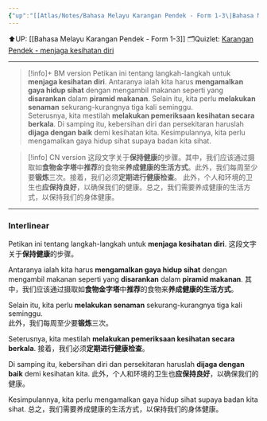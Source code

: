 ```yaml
---
{"up":"[[Atlas/Notes/Bahasa Melayu Karangan Pendek - Form 1-3\|Bahasa Melayu Karangan Pendek - Form 1-3]]","dg-publish":true,"permalink":"/atlas/notes/form-3-karangan-pendek-menjaga-kesihatan-diri/","dgPassFrontmatter":true}
---
```


⬆️UP: [[Bahasa Melayu Karangan Pendek - Form 1-3]]
🗂️Quizlet: [Karangan Pendek - menjaga kesihatan diri](https://quizlet.com/my/976011249/karangan-pendek-menjaga-kesihatan-diri-flash-cards/?i=1vbzw5&x=1jqt)

---

> [!info]+ BM version
> Petikan ini tentang langkah-langkah untuk **menjaga kesihatan diri**. Antaranya ialah kita harus **mengamalkan gaya hidup sihat** dengan mengambil makanan seperti yang **disarankan** dalam **piramid makanan**. Selain itu, kita perlu **melakukan senaman** sekurang-kurangnya tiga kali seminggu.  
> Seterusnya, kita mestilah **melakukan pemeriksaan kesihatan secara berkala**. Di samping itu, kebersihan diri dan persekitaran haruslah **dijaga dengan baik** demi kesihatan kita. Kesimpulannya, kita perlu mengamalkan gaya hidup sihat supaya badan kita sihat.

> [!info] CN version
> 这段文字关于**保持健康**的步骤。其中，我们应该通过摄取如**食物金字塔**中**推荐**的食物来**养成健康的生活方式**。此外，我们每周至少要**锻炼**三次。接着，我们必须**定期进行健康检查**。
> 此外，个人和环境的卫生也**应保持良好**，以确保我们的健康。总之，我们需要养成健康的生活方式，以保持我们的身体健康。


---

### Interlinear

Petikan ini tentang langkah-langkah untuk **menjaga kesihatan diri**. 
这段文字关于**保持健康**的步骤。

Antaranya ialah kita harus **mengamalkan gaya hidup sihat** dengan mengambil makanan seperti yang **disarankan** dalam **piramid makanan**. 
其中，我们应该通过摄取如**食物金字塔**中**推荐**的食物来**养成健康的生活方式**。

Selain itu, kita perlu **melakukan senaman** sekurang-kurangnya tiga kali seminggu.  
此外，我们每周至少要**锻炼**三次。

Seterusnya, kita mestilah **melakukan pemeriksaan kesihatan secara berkala**. 
接着，我们必须**定期进行健康检查**。

Di samping itu, kebersihan diri dan persekitaran haruslah **dijaga dengan baik** demi kesihatan kita. 
此外，个人和环境的卫生也**应保持良好**，以确保我们的健康。

Kesimpulannya, kita perlu mengamalkan gaya hidup sihat supaya badan kita sihat.
总之，我们需要养成健康的生活方式，以保持我们的身体健康。

